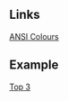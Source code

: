## Links
[ANSI Colours](https://gist.github.com/JBlond/2fea43a3049b38287e5e9cefc87b2124)

## Example
[Top 3](./assets/examples/)

